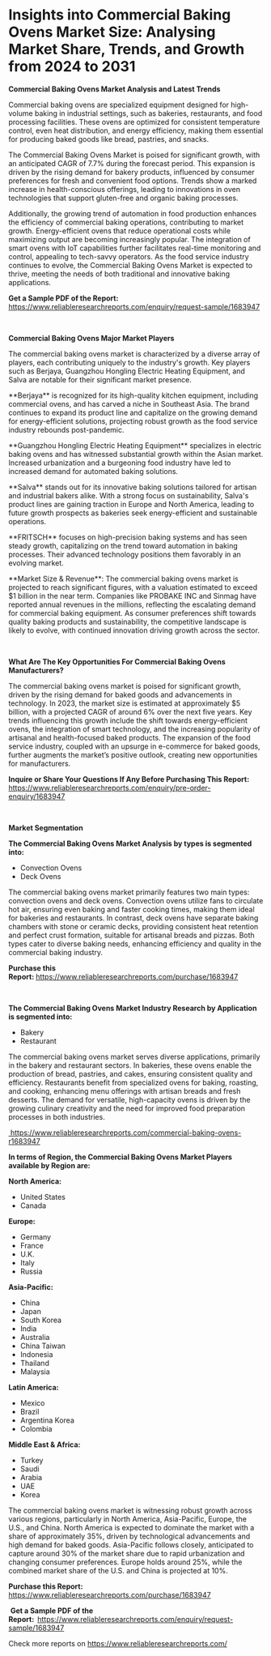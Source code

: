 <p><h1>Insights into Commercial Baking Ovens Market Size: Analysing Market Share, Trends, and Growth from 2024 to 2031</h1></p><p><strong>Commercial Baking Ovens Market Analysis and Latest Trends</strong></p>
<p><p>Commercial baking ovens are specialized equipment designed for high-volume baking in industrial settings, such as bakeries, restaurants, and food processing facilities. These ovens are optimized for consistent temperature control, even heat distribution, and energy efficiency, making them essential for producing baked goods like bread, pastries, and snacks.</p><p>The Commercial Baking Ovens Market is poised for significant growth, with an anticipated CAGR of 7.7% during the forecast period. This expansion is driven by the rising demand for bakery products, influenced by consumer preferences for fresh and convenient food options. Trends show a marked increase in health-conscious offerings, leading to innovations in oven technologies that support gluten-free and organic baking processes. </p><p>Additionally, the growing trend of automation in food production enhances the efficiency of commercial baking operations, contributing to market growth. Energy-efficient ovens that reduce operational costs while maximizing output are becoming increasingly popular. The integration of smart ovens with IoT capabilities further facilitates real-time monitoring and control, appealing to tech-savvy operators. As the food service industry continues to evolve, the Commercial Baking Ovens Market is expected to thrive, meeting the needs of both traditional and innovative baking applications.</p></p>
<p><strong>Get a Sample PDF of the Report:&nbsp;</strong> <a href="https://www.reliableresearchreports.com/enquiry/request-sample/1683947?utm_campaign=2002&utm_medium=2&utm_source=Github&utm_content=ia&utm_term=30122024&utm_id=commercial-baking-ovens">https://www.reliableresearchreports.com/enquiry/request-sample/1683947</a></p>
<p>&nbsp;</p>
<p><strong>Commercial Baking Ovens Major Market Players</strong></p>
<p><p>The commercial baking ovens market is characterized by a diverse array of players, each contributing uniquely to the industry's growth. Key players such as Berjaya, Guangzhou Hongling Electric Heating Equipment, and Salva are notable for their significant market presence.</p><p>**Berjaya** is recognized for its high-quality kitchen equipment, including commercial ovens, and has carved a niche in Southeast Asia. The brand continues to expand its product line and capitalize on the growing demand for energy-efficient solutions, projecting robust growth as the food service industry rebounds post-pandemic.</p><p>**Guangzhou Hongling Electric Heating Equipment** specializes in electric baking ovens and has witnessed substantial growth within the Asian market. Increased urbanization and a burgeoning food industry have led to increased demand for automated baking solutions.</p><p>**Salva** stands out for its innovative baking solutions tailored for artisan and industrial bakers alike. With a strong focus on sustainability, Salva's product lines are gaining traction in Europe and North America, leading to future growth prospects as bakeries seek energy-efficient and sustainable operations.</p><p>**FRITSCH** focuses on high-precision baking systems and has seen steady growth, capitalizing on the trend toward automation in baking processes. Their advanced technology positions them favorably in an evolving market.</p><p>**Market Size & Revenue**: The commercial baking ovens market is projected to reach significant figures, with a valuation estimated to exceed $1 billion in the near term. Companies like PROBAKE INC and Sinmag have reported annual revenues in the millions, reflecting the escalating demand for commercial baking equipment. As consumer preferences shift towards quality baking products and sustainability, the competitive landscape is likely to evolve, with continued innovation driving growth across the sector.</p></p>
<p>&nbsp;</p>
<p><strong>What Are The Key Opportunities For Commercial Baking Ovens Manufacturers?</strong></p>
<p><p>The commercial baking ovens market is poised for significant growth, driven by the rising demand for baked goods and advancements in technology. In 2023, the market size is estimated at approximately $5 billion, with a projected CAGR of around 6% over the next five years. Key trends influencing this growth include the shift towards energy-efficient ovens, the integration of smart technology, and the increasing popularity of artisanal and health-focused baked products. The expansion of the food service industry, coupled with an upsurge in e-commerce for baked goods, further augments the market’s positive outlook, creating new opportunities for manufacturers.</p></p>
<p><strong>Inquire or Share Your Questions If Any Before Purchasing This Report:</strong> <a href="https://www.reliableresearchreports.com/enquiry/pre-order-enquiry/1683947?utm_campaign=2002&utm_medium=2&utm_source=Github&utm_content=ia&utm_term=30122024&utm_id=commercial-baking-ovens">https://www.reliableresearchreports.com/enquiry/pre-order-enquiry/1683947</a></p>
<p>&nbsp;</p>
<p><strong>Market Segmentation</strong></p>
<p><strong>The Commercial Baking Ovens Market Analysis by types is segmented into:</strong></p>
<p><ul><li>Convection Ovens</li><li>Deck Ovens</li></ul></p>
<p><p>The commercial baking ovens market primarily features two main types: convection ovens and deck ovens. Convection ovens utilize fans to circulate hot air, ensuring even baking and faster cooking times, making them ideal for bakeries and restaurants. In contrast, deck ovens have separate baking chambers with stone or ceramic decks, providing consistent heat retention and perfect crust formation, suitable for artisanal breads and pizzas. Both types cater to diverse baking needs, enhancing efficiency and quality in the commercial baking industry.</p></p>
<p><strong>Purchase this Report:&nbsp;</strong><a href="https://www.reliableresearchreports.com/purchase/1683947?utm_campaign=2002&utm_medium=2&utm_source=Github&utm_content=ia&utm_term=30122024&utm_id=commercial-baking-ovens">https://www.reliableresearchreports.com/purchase/1683947</a></p>
<p>&nbsp;</p>
<p><strong>The Commercial Baking Ovens Market Industry Research by Application is segmented into:</strong></p>
<p><ul><li>Bakery</li><li>Restaurant</li></ul></p>
<p><p>The commercial baking ovens market serves diverse applications, primarily in the bakery and restaurant sectors. In bakeries, these ovens enable the production of bread, pastries, and cakes, ensuring consistent quality and efficiency. Restaurants benefit from specialized ovens for baking, roasting, and cooking, enhancing menu offerings with artisan breads and fresh desserts. The demand for versatile, high-capacity ovens is driven by the growing culinary creativity and the need for improved food preparation processes in both industries.</p></p>
<p><a href="https://www.reliableresearchreports.com/commercial-baking-ovens-r1683947?utm_campaign=2002&utm_medium=2&utm_source=Github&utm_content=ia&utm_term=30122024&utm_id=commercial-baking-ovens">&nbsp;https://www.reliableresearchreports.com/commercial-baking-ovens-r1683947</a></p>
<p><strong>In terms of Region, the Commercial Baking Ovens Market Players available by Region are:</strong></p>
<p>
    <p> <strong> North America: </strong>
        <ul>
            <li>United States</li>
            <li>Canada</li>
        </ul>
        </p> 
    <p> <strong> Europe: </strong>
        <ul>
            <li>Germany</li>
            <li>France</li>
            <li>U.K.</li>
            <li>Italy</li>
            <li>Russia</li>
        </ul>
        </p> 
    <p> <strong> Asia-Pacific: </strong>
        <ul>
            <li>China</li>
            <li>Japan</li>
            <li>South Korea</li>
            <li>India</li>
            <li>Australia</li>
            <li>China Taiwan</li>
            <li>Indonesia</li>
            <li>Thailand</li>
            <li>Malaysia</li>
        </ul>
        </p> 
    <p> <strong> Latin America: </strong>
        <ul>
            <li>Mexico</li>
            <li>Brazil</li>
            <li>Argentina Korea</li>
            <li>Colombia</li>
        </ul>
        </p> 
    <p> <strong> Middle East & Africa: </strong>
        <ul>
            <li>Turkey</li>
            <li>Saudi</li>
            <li>Arabia</li>
            <li>UAE</li>
            <li>Korea</li>
        </ul>
    </p>
    </p>
<p><p>The commercial baking ovens market is witnessing robust growth across various regions, particularly in North America, Asia-Pacific, Europe, the U.S., and China. North America is expected to dominate the market with a share of approximately 35%, driven by technological advancements and high demand for baked goods. Asia-Pacific follows closely, anticipated to capture around 30% of the market share due to rapid urbanization and changing consumer preferences. Europe holds around 25%, while the combined market share of the U.S. and China is projected at 10%.</p></p>
<p><strong>Purchase this Report: </strong><a href="https://www.reliableresearchreports.com/purchase/1683947?utm_campaign=2002&utm_medium=2&utm_source=Github&utm_content=ia&utm_term=30122024&utm_id=commercial-baking-ovens">https://www.reliableresearchreports.com/purchase/1683947</a></p>
<p>&nbsp;<strong>Get a Sample PDF of the Report:&nbsp;&nbsp;</strong><a href="https://www.reliableresearchreports.com/enquiry/request-sample/1683947?utm_campaign=2002&utm_medium=2&utm_source=Github&utm_content=ia&utm_term=30122024&utm_id=commercial-baking-ovens">https://www.reliableresearchreports.com/enquiry/request-sample/1683947</a></p>
<p><strong></strong></p>
<p>Check more reports on <a href="https://www.reliableresearchreports.com/?utm_campaign=2002&utm_medium=2&utm_source=Github&utm_content=ia&utm_term=30122024&utm_id=commercial-baking-ovens">https://www.reliableresearchreports.com/</a></p>